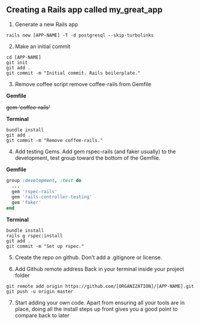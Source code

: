 ## Creating a Rails app called my_great_app

1. Generate a new Rails app
  ```
  rails new [APP-NAME] -T -d postgresql --skip-turbolinks
  ```

2. Make an initial commit
  ```
  cd [APP-NAME]
  git init
  git add .
  git commit -m "Initial commit. Rails boilerplate."
  ```

3. Remove coffee script
  remove coffee-rails from Gemfile

  **Gemfile**

  ~~gem 'coffee-rails'~~

  **Terminal**
  ```
  bundle install
  git add .
  git commit -m "Remove coffee-rails."
  ```

4. Add testing Gems.
  Add gem rspec-rails (and faker usually) to the development, test group toward the bottom of the Gemfile.

  **Gemfile**
  ```ruby
  group :development, :test do
    ...
    gem 'rspec-rails'
    gem 'rails-controller-testing'
    gem 'faker'
  end
  ```

  **Terminal**
  ```
  bundle install
  rails g rspec:install
  git add .
  git commit -m "Set up rspec."
  ```

5. Create the repo on github.
  Don't add a .gitignore or license.

6. Add Github remote address
  Back in your terminal inside your project folder

  ```
  git remote add origin https://github.com/[ORGANIZATION]/[APP-NAME].git
  git push -u origin master
  ```

7. Start adding your own code.
  Apart from ensuring all your tools are in place, doing all the install steps up front gives you a good point to compare back to later
